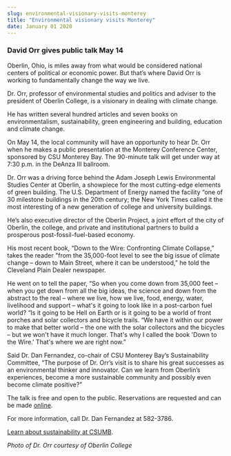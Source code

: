 ```yaml
---
slug: environmental-visionary-visits-monterey
title: "Environmental visionary visits Monterey"
date: January 01 2020
---
```


 
<h3>David Orr gives public talk May 14</h3>
<p>
  Oberlin, Ohio, is miles away from what would be considered national centers of
  political or economic power. But that’s where David Orr is working to
  fundamentally change the way we live.
</p>
<p>
  Dr. Orr, professor of environmental studies and politics and adviser to the
  president of Oberlin College, is a visionary in dealing with climate change.
</p>
<p>
  He has written several hundred articles and seven books on environmentalism,
  sustainability, green engineering and building, education and climate change.
</p>
<p>
  On May 14, the local community will have an opportunity to hear Dr. Orr when
  he makes a public presentation at the Monterey Conference Center, sponsored by
  CSU Monterey Bay. The 90-minute talk will get under way at 7:30 p.m. in the
  DeAnza III ballroom.
</p>
<p>
  Dr. Orr was a driving force behind the Adam Joseph Lewis Environmental Studies
  Center at Oberlin, a showpiece for the most cutting-edge elements of green
  building. The U.S. Department of Energy named the facility “one of 30
  milestone buildings in the 20th century; the New York Times called it the most
  interesting of a new generation of college and university buildings.
</p>
<p>
  He’s also executive director of the Oberlin Project, a joint effort of the
  city of Oberlin, the college, and private and institutional partners to build
  a prosperous post-fossil-fuel-based economy.
</p>
<p>
  His most recent book, “Down to the Wire: Confronting Climate Collapse,” takes
  the reader "from the 35,000-foot level to see the big issue of climate change
  – down to Main Street, where it can be understood,” he told the Cleveland
  Plain Dealer newspaper.
</p>
<p>
  He went on to tell the paper, “So when you come down from 35,000 feet – when
  you get down from all the big ideas, the science and down from the abstract to
  the real – where we live, how we live, food, energy, water, livelihood and
  support – what's it going to look like in a post-carbon fuel world? “Is it
  going to be Hell on Earth or is it going to be a world of front porches and
  solar collectors and bicycle trails. “We have it within our power to make that
  better world – the one with the solar collectors and the bicycles – but we
  won't have it much longer. That's why I called the book 'Down to the Wire.'
  That's where we are right now.”
</p>
<p>
  Said Dr. Dan Fernandez, co-chair of CSU Monterey Bay’s Sustainability
  Committee, “The purpose of Dr. Orr’s visit is to share his great successes as
  an environmental thinker and innovator. Can we learn from Oberlin’s
  experiences, become a more sustainable community and possibly even become
  climate positive?”
</p>
<p>
  The talk is free and open to the public. Reservations are requested and can be
  made <a href="https://CSUMB.EDU/forum">online</a>.
</p>
<p>For more information, call Dr. Dan Fernandez at 582-3786.</p>
<p>
  <a href="https://ideals.csumb.edu/sustainability"
    >Learn about sustainability at CSUMB</a
  >.
</p>
<p><em>Photo of Dr. Orr courtesy of Oberlin College</em></p>
 

